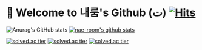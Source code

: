 # 👋 Welcome to 내룸's Github (ت) [![Hits](https://hits.seeyoufarm.com/api/count/incr/badge.svg?url=https%3A%2F%2Fgithub.com%2Fnae-room&count_bg=%2379C83D&title_bg=%23555555&icon=&icon_color=%23E7E7E7&title=hits&edge_flat=false)](https://hits.seeyoufarm.com)

![Anurag's GitHub stats](https://github-readme-stats.vercel.app/api?username=nae-room&show_icons=true&theme=graywhite) 
[![nae-room's github stats](https://github-readme-stats.vercel.app/api/top-langs/?username=nae-room&show_icons=true&hide_border=true&title_color=004386&icon_color=004386&layout=compact)](https://github.com/nae-room)
 
[![solved.ac tier](http://mazassumnida.wtf/api/generate_badge?boj={userid})](https://solved.ac/imekdusee)
[![solved.ac tier](http://mazassumnida.wtf/api/v2/generate_badge?boj={userid})](https://solved.ac/imekdusee)
[![solved.ac tier](http://mazassumnida.wtf/api/mini/generate_badge?boj={userid})](https://solved.ac/imekdusee)

<!--
**nae-room/nae-room** is a ✨ _special_ ✨ repository because its `README.md` (this file) appears on your GitHub profile.

Here are some ideas to get you started:

- 🔭 I’m currently working on ...
- 🌱 I’m currently learning ...
- 👯 I’m looking to collaborate on ...
- 🤔 I’m looking for help with ...
- 💬 Ask me about ...
- 📫 How to reach me: ...
- 😄 Pronouns: ...
- ⚡ Fun fact: ...
-->
